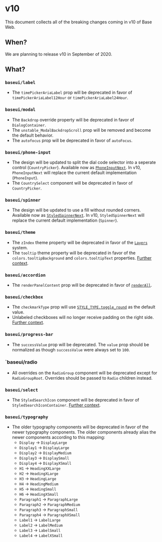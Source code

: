 # v10

This document collects all of the breaking changes coming in v10 of Base Web.

## When?

We are planning to release v10 in September of 2020.

## What?

### `baseui/label`
- The `timePickerAriaLabel` prop will be deprecated in favor of `timePickerAriaLabel12Hour` or `timePickerAriaLabel24Hour`.

### `baseui/modal`
- The `Backdrop` override property will be deprecated in favor of `DialogContainer`.
- The `unstable_ModalBackdropScroll` prop will be removed and become the default behavior.
- The `autofocus` prop will be deprecated in favor of `autoFocus`.

### `baseui/phone-input`
- The design will be updated to split the dial code selector into a seperate control (`CountryPicker`). Available now as [`PhoneInputNext`](https://baseweb.design/components/phone-input/#updated-phone-input-design). In v10, `PhoneInputNext` will replace the current default implementation (`PhoneInput`).
- The `CountrySelect` component will be deprecated in favor of `CountryPicker`.

### `baseui/spinner`
- The design will be updated to use a fill without rounded corners. Available now as [`StyledSpinnerNext`](https://baseweb.design/components/spinner/#spinner-next). In v10, `StyledSpinnerNext` will replace the current default implementation (`Spinner`).

### `baseui/theme`
- The `zIndex` theme property will be deprecated in favor of the [`Layers`](https://baseweb.design/components/layer/) system.
- The `tooltip` theme property will be deprecated in favor of the `colors.tooltipBackground` and `colors.tooltipText` properties. [Further context](https://github.com/uber/baseweb/pull/1184).

### `baseui/accordion`
- The `renderPanelContent` prop will be deprecated in favor of [`renderAll`](https://baseweb.design/components/accordion/#accordion-seo-friendly).

### `baseui/checkbox`
- The `checkmarkType` prop will use [`STYLE_TYPE.toggle_round`](https://baseweb.design/components/checkbox/#as-a-toggle) as the default value.
- Unlabeled checkboxes will no longer receive padding on the right side. [Further context](https://github.com/uber/baseweb/pull/2172).

### `baseui/progress-bar`
- The `successValue` prop will be deprecated. The `value` prop should be normalized as though `successValue` were always set to `100`.

### `baseui/radio
- All overrides on the `RadioGroup` component will be deprecated except for `RadioGroupRoot`. Overrides should be passed to `Radio` children instead.

### `baseui/select`
- The `StyledSearchIcon` component will be deprecated in favor of `StyledSearchIconContainer`. [Further context](https://github.com/uber/baseweb/pull/2397).

### `baseui/typography`
- The older typography components will be deprecated in favor of the newer typography components. The older components already alias the newer components according to this mapping:
  - `Display` -> `DisplayLarge`
  - `Display1` -> `DisplayLarge`
  - `Display2` -> `DisplayMedium`
  - `Display3` -> `DisplaySmall`
  - `Display4` -> `DisplayXSmall`
  - `H1` -> `HeadingXXLarge`
  - `H2` -> `HeadingXLarge`
  - `H3` -> `HeadingLarge`
  - `H4` -> `HeadingMedium`
  - `H5` -> `HeadingSmall`
  - `H6` -> `HeadingXSmall`
  - `Paragraph1` -> `ParagraphLarge`
  - `Paragraph2` -> `ParagraphMedium`
  - `Paragraph3` -> `ParagraphSmall`
  - `Paragraph4` -> `ParagraphXSmall`
  - `Label1` -> `LabelLarge`
  - `Label2` -> `LabelMedium`
  - `Label3` -> `LabelSmall`
  - `Label4` -> `LabelXSmall`
